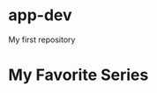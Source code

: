# app-dev
My first repository
<html>
  <head>
  </head>
  <body>
    <h1> My Favorite Series </h1>
    
  </body>   
